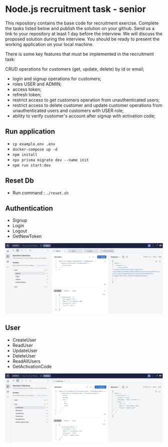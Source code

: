 # Node.js recruitment task - senior

This repository contains the base code for recruitment exercise. Complete the tasks listed below and publish the solution on your github. Send us a link to your repository at least 1 day before the interview. We will discuss the proposed solution during the interview. You should be ready to present the working application on your local machine.

There is some key features that must be implemented in the recruitment task:

CRUD operations for customers (get, update, delete) by id or email;

- login and signup operations for customers;
- roles USER and ADMIN;
- access token;
- refresh token;
- restrict access to get customers operation from unauthenticated users;
- restrict access to delete customer and update customer operations from unauthenticated users and customers with USER role;
- ability to verify customer's account after signup with activation code;

## Run application

- `cp example.env .env`
- `docker-compose up -d`
- `npm install`
- `npx prisma migrate dev --name init`
- `npm run start:dev`

## Reset Db

- Run command : `./reset.sh`
  
## Authentication

- Signup
- Login
- Logout
- GetNewToken
  
![auth-screenshot](public/auth.jpg)

## User

- CreateUser
- ReadUser
- UpdateUser
- DeleteUser
- ReadAllUsers
- GetActivationCode

![user-screenshot](public/user.jpg)
